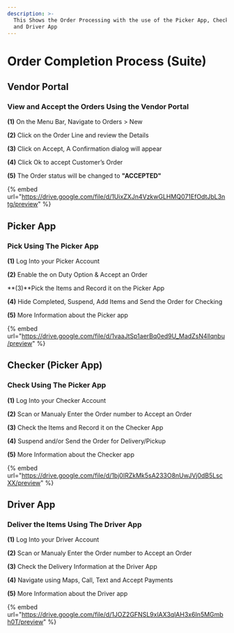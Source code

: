 ```yaml
---
description: >-
  This Shows the Order Processing with the use of the Picker App, Checker App
  and Driver App
---
```


# Order Completion Process (Suite)

## Vendor Portal

### **View and Accept the Orders Using the Vendor Portal**

**(1)** On the Menu Bar, Navigate to Orders > New

**(2)** Click on the Order Line and review the Details

**(3)** Click on Accept, A Confirmation dialog will appear

**(4)** Click Ok to accept Customer’s Order

**(5)** The Order status will be changed to **"ACCEPTED"**

{% embed url="https://drive.google.com/file/d/1UixZXJn4VzkwGLHMQ071EfOdtJbL3ntg/preview" %}

## Picker App

### **Pick Using The Picker App**

**(1)** Log Into your Picker Account

**(2)** Enable the on Duty Option & Accept an Order

**(3)**Pick the Items and Record it on the Picker App

**(4)** Hide Completed, Suspend, Add Items and Send the Order for Checking

**(5)** More Information about the Picker app

{% embed url="https://drive.google.com/file/d/1vaaJtSp1aerBq0ed9U_MadZsN4llqnbu/preview" %}

## Checker (Picker App)

### **Check Using The Picker App**

**(1)** Log Into your Checker Account

**(2)** Scan or Manualy Enter the Order number to Accept an Order

**(3)** Check the Items and Record it on the Checker App

**(4)** Suspend and/or Send the Order for Delivery/Pickup

**(5)** More Information about the Checker app

{% embed url="https://drive.google.com/file/d/1bj0IRZkMk5sA233O8nUwJVj0dB5LscXX/preview" %}

## Driver App

### **Deliver the Items Using The Driver App**

**(1)** Log Into your Driver Account

**(2)** Scan or Manualy Enter the Order number to Accept an Order

**(3)** Check the Delivery Information at the Driver App

**(4)** Navigate using Maps, Call, Text and Accept Payments

**(5)** More Information about the Driver app

{% embed url="https://drive.google.com/file/d/1JOZ2GFNSL9xlAX3qlAH3x6In5MGmbh0T/preview" %}
